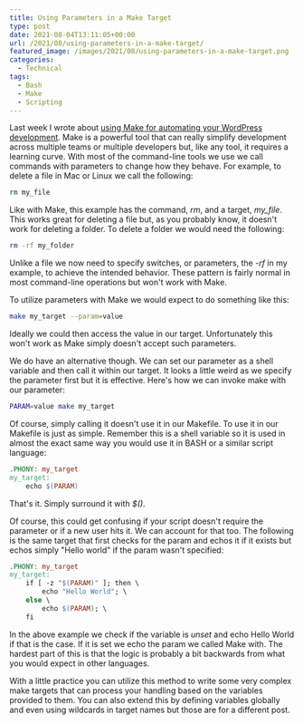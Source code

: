 ```yaml
---
title: Using Parameters in a Make Target
type: post
date: 2021-08-04T13:11:05+00:00
url: /2021/08/using-parameters-in-a-make-target/
featured_image: /images/2021/08/using-parameters-in-a-make-target.png
categories:
  - Technical
tags:
  - Bash
  - Make
  - Scripting
---
```


Last week I wrote about [using Make for automating your WordPress development][1]. Make is a powerful tool that can really simplify development across multiple teams or multiple developers but, like any tool, it requires a learning curve.
With most of the command-line tools we use we call commands with parameters to change how they behave. For example, to delete a file in Mac or Linux we call the following:

``` bash
rm my_file
```

Like with Make, this example has the command, _rm_, and a target, _my_file_. This works great for deleting a file but, as you probably know, it doesn't work for deleting a folder. To delete a folder we would need the following:

``` bash
rm -rf my_folder
```

Unlike a file we now need to specify switches, or parameters, the _-rf_ in my example, to achieve the intended behavior. These pattern is fairly normal in most command-line operations but won't work with Make.

To utilize parameters with Make we would expect to do something like this:

``` bash
make my_target --param=value
```

Ideally we could then access the value in our target. Unfortunately this won't work as Make simply doesn't accept such parameters.

We do have an alternative though. We can set our parameter as a shell variable and then call it within our target. It looks a little weird as we specify the parameter first but it is effective. Here's how we can invoke make with our parameter:

``` bash
PARAM=value make my_target
```

Of course, simply calling it doesn't use it in our Makefile. To use it in our Makefile is just as simple. Remember this is a shell variable so it is used in almost the exact same way you would use it in BASH or a similar script language:

``` makefile
.PHONY: my_target
my_target:
    echo $(PARAM)
```

That's it. Simply surround it with _$()_.

Of course, this could get confusing if your script doesn't require the parameter or if a new user hits it. We can account for that too. The following is the same target that first checks for the param and echos it if it exists but echos simply "Hello world" if the param wasn't specified:

``` makefile
.PHONY: my_target
my_target:
    if [ -z "$(PARAM)" ]; then \
		echo "Hello World"; \
	else \
		echo $(PARAM); \
	fi
```

In the above example we check if the variable is _unset_ and echo Hello World if that is the case. If it is set we echo the param we called Make with. The hardest part of this is that the logic is probably a bit backwards from what you would expect in other languages.

With a little practice you can utilize this method to write some very complex make targets that can process your handling based on the variables provided to them. You can also extend this by defining variables globally and even using wildcards in target names but those are for a different post.

 [1]: /2021/07/automating-wordpress-development-with-make/